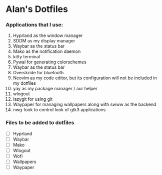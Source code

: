 # Alan's Dotfiles

### Applications that I use:

1. Hyprland as the window manager
1. SDDM as my display manager
1. Waybar as the status bar
1. Mako as the  notification daemon
1. kitty terminal
1. Pywal for generating colorschemes
1. Waybar as the status bar
1. Overskride for bluetooth
1. Neovim as my code editor, but its configuration will not be included in my dotfiles
1. yay as my package manager / aur helper
1. wlogout
1. lazygit for using git
1. Waypaper for managing wallpapers along with swww as the backend
1. nwg-look to control look of gtk3 applications

### Files to be added to dotfiles
- [ ] Hyprland
- [ ] Waybar
- [ ] Mako
- [ ] Wlogout
- [ ] Wofi
- [ ] Wallpapers
- [ ] Waypaper
